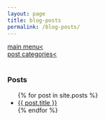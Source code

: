 ```yaml
---
layout: page
title: blog-posts
permalink: /blog-posts/
---
```

<a href="/">main menu< </a>  
<a href="/categories">post categories< </a>  
<br>
<h3>Posts</h3>  
<ul>
  {% for post in site.posts %}
    <li>
      <a href="{{ post.url }}">{{ post.title }}</a>
    </li>
  {% endfor %}
</ul>